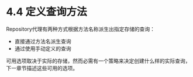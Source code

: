 # 4.4 定义查询方法

Repository代理有两种方式根据方法名称派生出指定存储的查询：

* 直接通过方法名派生查询
* 通过使用手动定义的查询

可用选项取决于实际的存储，然而必需有一个策略来决定创建什么样的实际查询，下一章节描述这些可用的选项。



